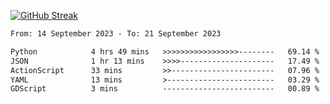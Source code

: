 [![GitHub Streak](https://streak-stats.demolab.com?user=renren-017&theme=sea&hide_border=true&background=DD272700)](https://git.io/streak-stats)

<!--START_SECTION:waka-->

```txt
From: 14 September 2023 - To: 21 September 2023

Python            4 hrs 49 mins   >>>>>>>>>>>>>>>>>--------   69.14 %
JSON              1 hr 13 mins    >>>>---------------------   17.49 %
ActionScript      33 mins         >>-----------------------   07.96 %
YAML              13 mins         >------------------------   03.29 %
GDScript          3 mins          -------------------------   00.89 %
```

<!--END_SECTION:waka-->

